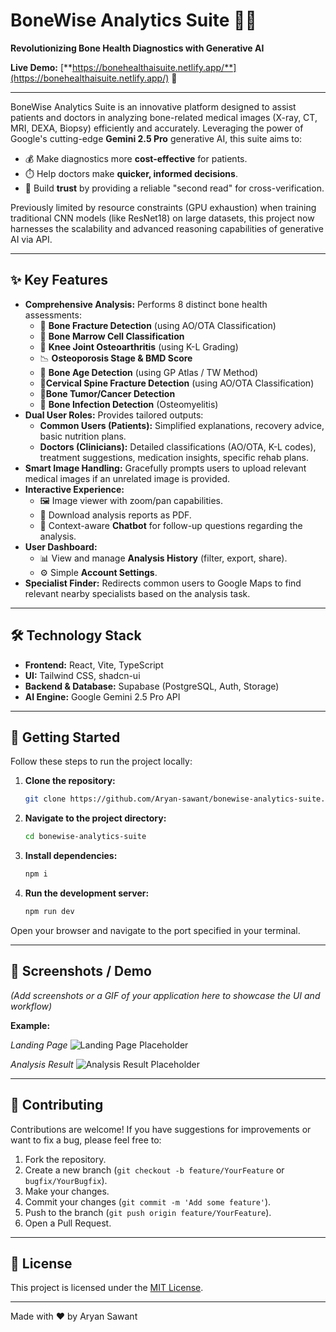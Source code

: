 # BoneWise Analytics Suite 🦴✨

**Revolutionizing Bone Health Diagnostics with Generative AI**

**Live Demo:** [**https://bonehealthaisuite.netlify.app/**](https://bonehealthaisuite.netlify.app/) 🚀

---

BoneWise Analytics Suite is an innovative platform designed to assist patients and doctors in analyzing bone-related medical images (X-ray, CT, MRI, DEXA, Biopsy) efficiently and accurately. Leveraging the power of Google's cutting-edge **Gemini 2.5 Pro** generative AI, this suite aims to:

*   💰 Make diagnostics more **cost-effective** for patients.
*   ⏱️ Help doctors make **quicker, informed decisions**.
*   🤝 Build **trust** by providing a reliable "second read" for cross-verification.

Previously limited by resource constraints (GPU exhaustion) when training traditional CNN models (like ResNet18) on large datasets, this project now harnesses the scalability and advanced reasoning capabilities of generative AI via API.

---

## ✨ Key Features

*   **Comprehensive Analysis:** Performs 8 distinct bone health assessments:
    *   🦴 **Bone Fracture Detection** (using AO/OTA Classification)
    *   🔬 **Bone Marrow Cell Classification**
    *   🦵 **Knee Joint Osteoarthritis** (using K-L Grading)
    *   📉 **Osteoporosis Stage & BMD Score**
    *   👶 **Bone Age Detection** (using GP Atlas / TW Method)
    *   🦴**Cervical Spine Fracture Detection** (using AO/OTA Classification)
    *   🦴**Bone Tumor/Cancer Detection**
    *   🦠 **Bone Infection Detection** (Osteomyelitis)
*   **Dual User Roles:** Provides tailored outputs:
    *   **Common Users (Patients):** Simplified explanations, recovery advice, basic nutrition plans.
    *   **Doctors (Clinicians):** Detailed classifications (AO/OTA, K-L codes), treatment suggestions, medication insights, specific rehab plans.
*   **Smart Image Handling:** Gracefully prompts users to upload relevant medical images if an unrelated image is provided.
*   **Interactive Experience:**
    *   🖼️ Image viewer with zoom/pan capabilities.
    *   📄 Download analysis reports as PDF.
    *   🤖 Context-aware **Chatbot** for follow-up questions regarding the analysis.
*   **User Dashboard:**
    *   📊 View and manage **Analysis History** (filter, export, share).
    *   ⚙️ Simple **Account Settings**.
*   **Specialist Finder:** Redirects common users to Google Maps to find relevant nearby specialists based on the analysis task.

---

## 🛠️ Technology Stack

*   **Frontend:** React, Vite, TypeScript
*   **UI:** Tailwind CSS, shadcn-ui
*   **Backend & Database:** Supabase (PostgreSQL, Auth, Storage)
*   **AI Engine:** Google Gemini 2.5 Pro API

---

## 🚀 Getting Started

Follow these steps to run the project locally:

1.  **Clone the repository:**
    ```bash
    git clone https://github.com/Aryan-sawant/bonewise-analytics-suite.git
    ```
2.  **Navigate to the project directory:**
    ```bash
    cd bonewise-analytics-suite
    ```
3.  **Install dependencies:**
    ```bash
    npm i
    ```
4.  **Run the development server:**
    ```bash
    npm run dev
    ```

Open your browser and navigate to the port specified in your terminal.

---

## 📸 Screenshots / Demo

*(Add screenshots or a GIF of your application here to showcase the UI and workflow)*

**Example:**

*Landing Page*
![Landing Page Placeholder](URL_TO_YOUR_SCREENSHOT_1)

*Analysis Result*
![Analysis Result Placeholder](URL_TO_YOUR_SCREENSHOT_2)

---

## 🤝 Contributing

Contributions are welcome! If you have suggestions for improvements or want to fix a bug, please feel free to:

1.  Fork the repository.
2.  Create a new branch (`git checkout -b feature/YourFeature` or `bugfix/YourBugfix`).
3.  Make your changes.
4.  Commit your changes (`git commit -m 'Add some feature'`).
5.  Push to the branch (`git push origin feature/YourFeature`).
6.  Open a Pull Request.

---

## 📄 License

This project is licensed under the [MIT License](LICENSE). <!-- Make sure you have a LICENSE file -->

---

Made with ❤️ by Aryan Sawant

